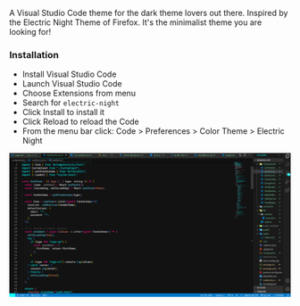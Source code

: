 A Visual Studio Code theme for the dark theme lovers out there. Inspired by the Electric Night Theme of Firefox. It's the minimalist theme you are looking for!

### Installation

- Install Visual Studio Code
- Launch Visual Studio Code
- Choose Extensions from menu
- Search for `electric-night`
- Click Install to install it
- Click Reload to reload the Code
- From the menu bar click: Code > Preferences > Color Theme > Electric Night

![Electric Theme](./images/Electric-theme-ss.png)
